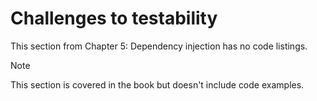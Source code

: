 # Challenges to testability

This section from Chapter 5: Dependency injection has no code listings.

> [!NOTE]
> This section is covered in the book but doesn't include code examples.
